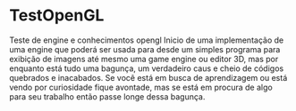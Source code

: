 # TestOpenGL
Teste de engine e conhecimentos opengl
Inicio de uma implementação de uma engine que poderá ser usada para desde um simples programa para exibição de imagens até mesmo uma game engine ou editor 3D, mas por enquanto está tudo uma bagunça, um verdadeiro caus e cheio de códigos quebrados e inacabados.
Se você está em busca de aprendizagem ou está vendo por curiosidade fique avontade, mas se está em procura de algo para seu trabalho então passe longe dessa bagunça.
